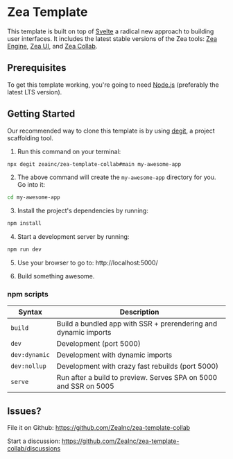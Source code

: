 # Zea Template

This template is built on top of [Svelte](https://svelte.dev/) a radical new approach to building user interfaces. It includes the latest stable versions of the Zea tools: [Zea Engine](http://docs.zea.live/zea-engine/), [Zea UI](http://web-components.zea.live/), and [Zea Collab](https://docs.zea.live/zea-collab/).

## Prerequisites

To get this template working, you're going to need [Node.js](https://nodejs.org/en/download/) (preferably the latest LTS version).

## Getting Started

Our recommended way to clone this template is by using [degit](https://github.com/Rich-Harris/degit), a project scaffolding tool.

1. Run this command on your terminal:

```bash
npx degit zeainc/zea-template-collab#main my-awesome-app
```

2. The above command will create the `my-awesome-app` directory for you. Go into it:

```bash
cd my-awesome-app
```

3. Install the project's dependencies by running:

```bash
npm install
```

4. Start a development server by running:

```bash
npm run dev
```

5. Use your browser to go to: http://localhost:5000/

6. Build something awesome.

### npm scripts

| Syntax        | Description                                                      |
| ------------- | ---------------------------------------------------------------- |
| `build`       | Build a bundled app with SSR + prerendering and dynamic imports  |
| `dev`         | Development (port 5000)                                          |
| `dev:dynamic` | Development with dynamic imports                                 |
| `dev:nollup`  | Development with crazy fast rebuilds (port 5000)                 |
| `serve`       | Run after a build to preview. Serves SPA on 5000 and SSR on 5005 |

## Issues?

File it on Github: https://github.com/ZeaInc/zea-template-collab

Start a discussion: https://github.com/ZeaInc/zea-template-collab/discussions
